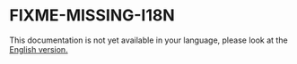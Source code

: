 # FIXME-MISSING-I18N

This documentation is not yet available in your language, please look at the [English version.](../../../EN/development/linshare-ui-admin/how-to-add-new-emails.md)